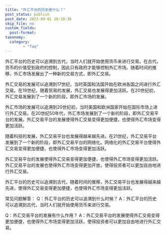 ```yaml
---
title: "外汇平台的历史是什么？"
post_status: publish
post_date: 2023-09-01 20:18:36
skip_file: no
custom_fields: 
  post-format: 
taxonomy:
  category:
        - "faq"
---
```


外汇平台的历史可以追溯到古代，当时人们就开始使用货币来进行交易。在古代，货币的价值受到政府的控制，因此只有政府才能够控制外汇市场。随着时间的推移，外汇市场发展出了一种新的交易方式，即外汇交易。

外汇交易的发展可以追溯到17世纪，当时英国和法国开始在欧洲各国之间进行外汇交易。在19世纪，随着贸易的发展，外汇交易也发展得更加活跃。在20世纪初，外汇交易发展到了一个新的阶段，即外汇市场的发展。

外汇市场的发展可以追溯到20世纪初，当时美国和欧洲国家开始在国际市场上进行外汇交易。在20世纪50年代，外汇市场发展到了一个新的阶段，即外汇交易平台的发展。外汇交易平台的发展使得外汇交易变得更加便捷，也使得外汇市场变得更加活跃。

随着科技的发展，外汇交易平台也发展得越来越先进。在21世纪，外汇交易平台发展到了一个新的阶段，即外汇交易平台的网络化。网络化的外汇交易平台使得外汇交易变得更加便捷，也使得外汇市场变得更加活跃。

外汇交易平台的发展使得外汇交易变得更加便捷，也使得外汇市场变得更加活跃。外汇交易平台的发展也使得外汇市场变得更加开放，使得投资者可以更加自由地进行外汇交易。

外汇平台的历史可以追溯到古代，随着时间的推移，外汇交易平台也发展得越来越先进，使得外汇交易变得更加便捷，也使得外汇市场变得更加活跃。

常见问题解答： Q：外汇平台的历史可以追溯到什么时候？ A：外汇平台的历史可以追溯到古代，当时人们就开始使用货币来进行交易。

Q：外汇交易平台的发展有什么作用？ A：外汇交易平台的发展使得外汇交易变得更加便捷，也使得外汇市场变得更加活跃，使得投资者可以更加自由地进行外汇交易。
